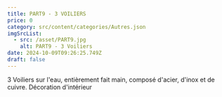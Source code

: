 ```yaml
---
title: PART9 - 3 VOILIERS
price: 0
category: src/content/categories/Autres.json
imgSrcList:
  - src: /asset/PART9.jpg
    alt: PART9 - 3 Voiliers
date: 2024-10-09T09:26:25.749Z
draft: false
---
```


3 Voiliers sur l'eau, entièrement fait main, composé d'acier, d'inox et de cuivre. Décoration d'intérieur
